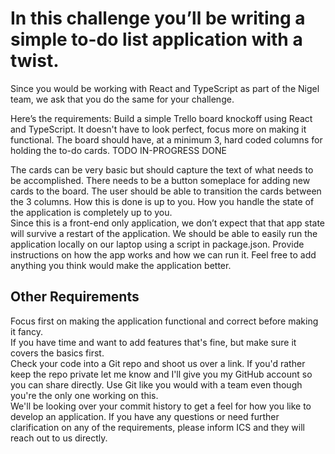 # In this challenge you’ll be writing a simple to-do list application with a twist.

Since you would be working with React and TypeScript as part of the Nigel team,
we ask that you do the same for your challenge.

Here’s the requirements:
Build a simple Trello board knockoff using React and TypeScript.  It doesn't have to look perfect, focus more on making it functional.
The board should have, at a minimum 3, hard coded columns for holding the to-do cards.
TODO
IN-PROGRESS
DONE

The cards can be very basic but should capture the text of what needs to be accomplished.
There needs to be a button someplace for adding new cards to the board.
The user should be able to transition the cards between the 3 columns.
How this is done is up to you.
How you handle the state of the application is completely up to you.  
Since this is a front-end only application, we don’t expect that that app state will survive a restart of the application.
We should be able to easily run the application locally on our laptop using a script in package.json.
Provide instructions on how the app works and how we can run it.
Feel free to add anything you think would make the application better.

## Other Requirements

Focus first on making the application functional and correct before making it fancy.  
If you have time and want to add features that's fine, but make sure it covers the basics first.  
Check your code into a Git repo and shoot us over a link. If you'd rather keep the repo private let me know and I'll give you my GitHub account so you can share directly. Use Git like you would with a team even though you're the only one working on this.  
We'll be looking over your commit history to get a feel for how you like to develop an application.
If you have any questions or need further clarification on any of the requirements, please inform ICS and they will reach out to us directly.
